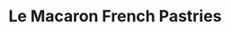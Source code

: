 ---
title: "Le Macaron French Pastries"
url: /bethlehem/le-macaron-french-pastries/
shop: bakery
---